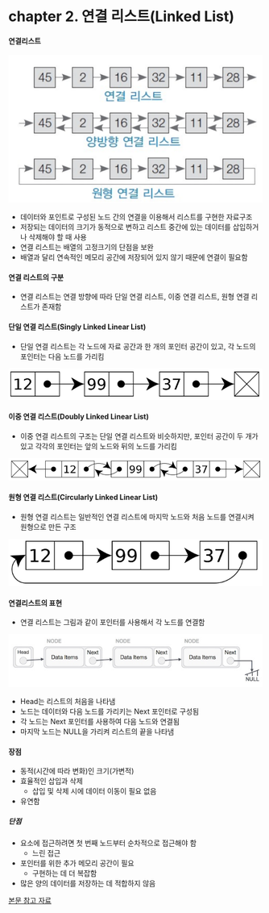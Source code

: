 # chapter 2. 연결 리스트(Linked List)

#### 연결리스트

![linkedlist](https://github.com/BangYunseo/TIL/blob/main/ComputerScience/Data%20Structure/%20Image/ch02/linkedlist.PNG)

* 데이터와 포인트로 구성된 노드 간의 연결을 이용해서 리스트를 구현한 자료구조
* 저장되는 데이터의 크기가 동적으로 변하고 리스트 중간에 있는 데이터를 삽입하거나 삭제해야 할 때 사용
* 연결 리스트는 배열의 고정크기의 단점을 보완
* 배열과 달리 연속적인 메모리 공간에 저장되어 있지 않기 때문에 연결이 필요함
    
#### 연결 리스트의 구분  
* 연결 리스트는 연결 방향에 따라 단일 연결 리스트, 이중 연결 리스트, 원형 연결 리스트가 존재함

#### 단일 연결 리스트(Singly Linked Linear List)
* 단일 연결 리스트는 각 노드에 자료 공간과 한 개의 포인터 공간이 있고, 각 노드의 포인터는 다음 노드를 가리킴

![Singly](https://github.com/BangYunseo/TIL/blob/main/ComputerScience/Data%20Structure/%20Image/ch02/Singly.PNG)

#### 이중 연결 리스트(Doubly Linked Linear List)
* 이중 연결 리스트의 구조는 단일 연결 리스트와 비슷하지만, 포인터 공간이 두 개가 있고 각각의 포인터는 앞의 노드와 뒤의 노드를 가리킴
    
![Doubly](https://github.com/BangYunseo/TIL/blob/main/ComputerScience/Data%20Structure/%20Image/ch02/Doubly.PNG)

#### 원형 연결 리스트(Circularly Linked Linear List)
* 원형 연결 리스트는 일반적인 연결 리스트에 마지막 노드와 처음 노드를 연결시켜 원형으로 만든 구조 

![Circularly](https://github.com/BangYunseo/TIL/blob/main/ComputerScience/Data%20Structure/%20Image/ch02/Circularly.PNG)

#### 연결리스트의 표현
* 연결 리스트는 그림과 같이 포인터를 사용해서 각 노드를 연결함

![linkedlist2](https://github.com/BangYunseo/TIL/blob/main/ComputerScience/Data%20Structure/%20Image/ch02/linkedlist2.PNG)

* Head는 리스트의 처음을 나타냄
* 노드는 데이터와 다음 노드를 가리키는 Next 포인터로 구성됨
* 각 노드는 Next 포인터를 사용하여 다음 노드와 연결됨
* 마지막 노드는 NULL을 가리켜 리스트의 끝을 나타냄
        
#### 장점 
* 동적(시간에 따라 변화)인 크기(가변적)
* 효율적인 삽입과 삭제 
  * 삽입 및 삭제 시에 데이터 이동이 필요 없음
* 유연함
    
##### 단점
* 요소에 접근하려면 첫 번째 노드부터 순차적으로 접근해야 함
  * 느린 접근
* 포인터를 위한 추가 메모리 공간이 필요
  * 구현하는 데 더 복잡함 
* 많은 양의 데이터를 저장하는 데 적합하지 않음


[본문 참고 자료](https://yoongrammer.tistory.com/44?category=956616)
